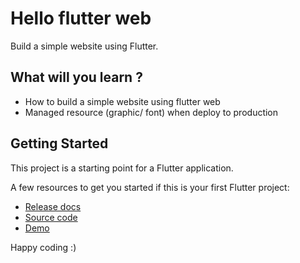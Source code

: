 # Hello flutter web

Build a simple website using Flutter.

## What will you learn ?

- How to build a simple website using flutter web
- Managed resource (graphic/ font) when deploy to production

## Getting Started

This project is a starting point for a Flutter application.

A few resources to get you started if this is your first Flutter project:

- [Release docs](https://flutter.dev/docs/deployment/web)
- [Source code](https://github.com/kzjn10/Flutter_Web_LandingPage)
- [Demo](https://kzjn10.github.io/#/)

Happy coding :)
